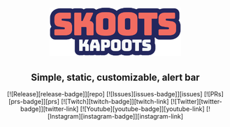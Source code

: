 <h1 align="center">
  <img src="assets/logo_type.png" alt="@skootskapoots" width="300px" />
</h1>
<h2 align="center">
  Simple, static, customizable, alert bar
</h2>

<div align="center">
  [![Release][release-badge]][repo] [![Issues][issues-badge]][issues] [![PRs][prs-badge]][prs] [![Twitch][twitch-badge]][twitch-link] [![Twitter][twitter-badge]][twitter-link] [![Youtube][youtube-badge]][youtube-link] [![Instagram][instagram-badge]][instagram-link]
</div>

<!--
Link References
-->

[repo]:https://github.com/skootskapoots/simplealerts
[issues]:https://github.com/skootskapoots/simplealerts/issues
[prs]:https://github.com/skootskapoots/simplealerts/pulls
[twitch-link]:http://www.twitch.com/skootskapoots
[twitter-link]:http://www.twitter.com/skootskapoots
[youtube-link]:http://www.youtube.com/skootskapoots
[instagram-link]:http://www.twitch.com/skootskapoots

<!--
Badge References
-->

[release-badge]:https://img.shields.io/github/v/release/skootskapoots/simplealerts.svg?style=for-the-badge
[issues-badge]:https://img.shields.io/badge/issues-here-red.svg?style=for-the-badge
[prs-badge]: https://img.shields.io/badge/prs-welcomed-brightgreen.svg?style=for-the-badge
[twitch-badge]:https://img.shields.io/badge/skootskapoots-twitch-f76c5e.svg?style=for-the-badge&logo=twitch&labelColor=24275d
[twitter-badge]:https://img.shields.io/badge/skootskapoots-twittter-f76c5e.svg?style=for-the-badge&logo=twitter&labelColor=24275d
[youtube-badge]:https://img.shields.io/badge/skootskapoots-youtube-f76c5e.svg?style=for-the-badge&logo=youtube&labelColor=24275d
[instagram-badge]:https://img.shields.io/badge/skootskapoots-instagram-f76c5e.svg?style=for-the-badge&logo=instagram&labelColor=24275d
